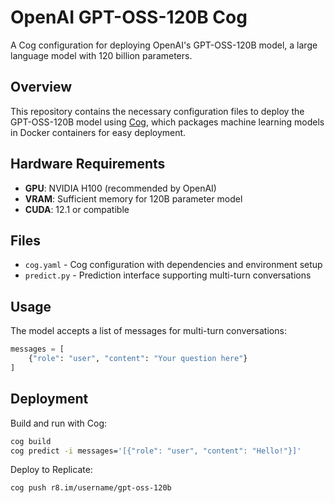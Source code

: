 # OpenAI GPT-OSS-120B Cog

A Cog configuration for deploying OpenAI's GPT-OSS-120B model, a large language model with 120 billion parameters.

## Overview

This repository contains the necessary configuration files to deploy the GPT-OSS-120B model using [Cog](https://github.com/replicate/cog), which packages machine learning models in Docker containers for easy deployment.

## Hardware Requirements

- **GPU**: NVIDIA H100 (recommended by OpenAI)
- **VRAM**: Sufficient memory for 120B parameter model
- **CUDA**: 12.1 or compatible

## Files

- `cog.yaml` - Cog configuration with dependencies and environment setup
- `predict.py` - Prediction interface supporting multi-turn conversations

## Usage

The model accepts a list of messages for multi-turn conversations:

```python
messages = [
    {"role": "user", "content": "Your question here"}
]
```

## Deployment

Build and run with Cog:

```bash
cog build
cog predict -i messages='[{"role": "user", "content": "Hello!"}]'
```

Deploy to Replicate:

```bash
cog push r8.im/username/gpt-oss-120b
```